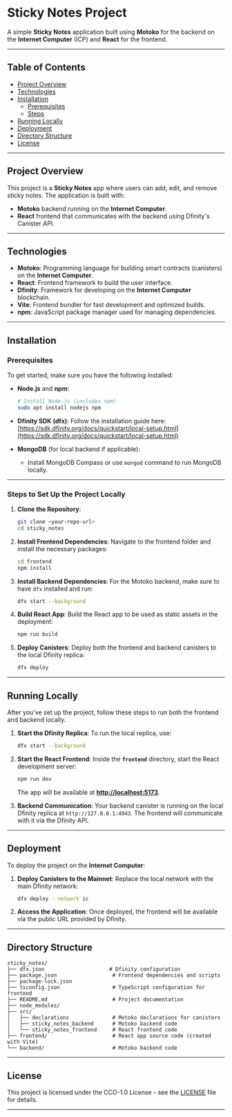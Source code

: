 

# Sticky Notes Project

A simple **Sticky Notes** application built using **Motoko** for the backend on the **Internet Computer** (ICP) and **React** for the frontend.

---

## **Table of Contents**

- [Project Overview](#project-overview)
- [Technologies](#technologies)
- [Installation](#installation)
  - [Prerequisites](#prerequisites)
  - [Steps](#steps)
- [Running Locally](#running-locally)
- [Deployment](#deployment)
- [Directory Structure](#directory-structure)
- [License](#license)

---

## **Project Overview**

This project is a **Sticky Notes** app where users can add, edit, and remove sticky notes. The application is built with:

- **Motoko** backend running on the **Internet Computer**.
- **React** frontend that communicates with the backend using Dfinity's Canister API.

---

## **Technologies**

- **Motoko**: Programming language for building smart contracts (canisters) on the **Internet Computer**.
- **React**: Frontend framework to build the user interface.
- **Dfinity**: Framework for developing on the **Internet Computer** blockchain.
- **Vite**: Frontend bundler for fast development and optimized builds.
- **npm**: JavaScript package manager used for managing dependencies.

---

## **Installation**

### **Prerequisites**

To get started, make sure you have the following installed:

- **Node.js** and **npm**:

  ```sh
  # Install Node.js (includes npm)
  sudo apt install nodejs npm
  ```

- **Dfinity SDK (dfx)**:
  Follow the installation guide here: [https://sdk.dfinity.org/docs/quickstart/local-setup.html](https://sdk.dfinity.org/docs/quickstart/local-setup.html)

- **MongoDB** (for local backend if applicable):

  - Install MongoDB Compass or use `mongod` command to run MongoDB locally.

---

### **Steps to Set Up the Project Locally**

1. **Clone the Repository**:

   ```sh
   git clone <your-repo-url>
   cd sticky_notes
   ```

2. **Install Frontend Dependencies**:
   Navigate to the frontend folder and install the necessary packages:

   ```sh
   cd frontend
   npm install
   ```

3. **Install Backend Dependencies**:
   For the Motoko backend, make sure to have `dfx` installed and run:

   ```sh
   dfx start --background
   ```

4. **Build React App**:
   Build the React app to be used as static assets in the deployment:

   ```sh
   npm run build
   ```

5. **Deploy Canisters**:
   Deploy both the frontend and backend canisters to the local Dfinity replica:

   ```sh
   dfx deploy
   ```

---

## **Running Locally**

After you’ve set up the project, follow these steps to run both the frontend and backend locally.

1. **Start the Dfinity Replica**:
   To run the local replica, use:

   ```sh
   dfx start --background
   ```

2. **Start the React Frontend**:
   Inside the **`frontend`** directory, start the React development server:

   ```sh
   npm run dev
   ```

   The app will be available at **[http://localhost:5173](http://localhost:5173)**.

3. **Backend Communication**:
   Your backend canister is running on the local Dfinity replica at `http://127.0.0.1:4943`. The frontend will communicate with it via the Dfinity API.

---

## **Deployment**

To deploy the project on the **Internet Computer**:

1. **Deploy Canisters to the Mainnet**:
   Replace the local network with the main Dfinity network:

   ```sh
   dfx deploy --network ic
   ```

2. **Access the Application**:
   Once deployed, the frontend will be available via the public URL provided by Dfinity.

---

## **Directory Structure**

```
sticky_notes/
├── dfx.json                     # Dfinity configuration
├── package.json                  # Frontend dependencies and scripts
├── package-lock.json
├── tsconfig.json                 # TypeScript configuration for frontend
├── README.md                     # Project documentation
├── node_modules/
├── src/
│   ├── declarations              # Motoko declarations for canisters
│   ├── sticky_notes_backend      # Motoko backend code
│   └── sticky_notes_frontend     # React frontend code
├── frontend/                     # React app source code (created with Vite)
└── backend/                      # Motoko backend code
```

---

## **License**

This project is licensed under the CCO-1.0 License - see the [LICENSE](LICENSE) file for details.

---
